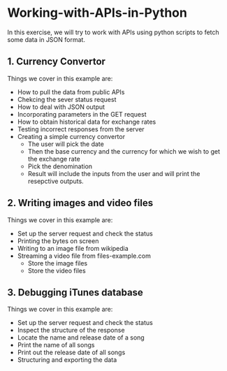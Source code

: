 # Working-with-APIs-in-Python
In this exercise, we will try to work with APIs using python scripts to fetch some data in JSON format.

## 1. Currency Convertor
Things we cover in this example are:

- How to pull the data from public APIs
- Chekcing the sever status request
- How to deal with JSON output
- Incorporating parameters in the GET request
- How to obtain historical data for exchange rates
- Testing incorrect responses from the server
- Creating a simple currency convertor
  - The user will pick the date
  - Then the base currency and the currency for which we wish to get the exchange rate
  - Pick the denomination
  - Result will include the inputs from the user and will print the resepctive outputs.
  
  
## 2. Writing images and video files
Things we cover in this example are:

- Set up the server request and check the status
- Printing the bytes on screen
- Writing to an image file from wikipedia
- Streaming a video file from files-example.com
  - Store the image files
  - Store the video files


## 3. Debugging iTunes database
Things we cover in this example are:

- Set up the server request and check the status
- Inspect the structure of the response
- Locate the name and release date of a song
- Print the name of all songs
- Print out the release date of all songs
- Structuring and exporting the data
